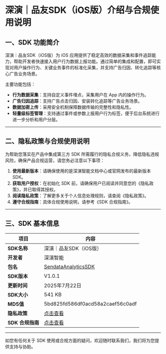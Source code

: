 # 深演｜品友SDK（iOS版）介绍与合规使用说明

## 一、SDK 功能简介

深演｜品友SDK（iOS版）为 iOS 应用提供了稳定高效的数据采集和事件追踪能力，帮助开发者快速接入用户行为数据上报功能。通过简单的集成和配置，即可实现对用户操作行为、关键业务事件的标准化采集，并支持广告归因、转化追踪等核心广告业务场景。

主要功能包括：

- **行为数据采集**：支持自定义事件埋点，采集用户在 App 内的操作行为。
- **广告归因追踪**：支持广告点击归因、安装转化追踪等广告业务场景。
- **数据加密上传**：采用安全机制保障数据传输的完整性和隐私性。
- **轻量级标签管理**：支持通过事件或参数上报用户行为标签，便于后台系统进行进一步分析和用户分层。

---

## 二、隐私政策与合规使用说明

为帮助您落实在产品中集成第三方 SDK 所需履行的隐私合规义务，降低隐私违规风险，确保产品合规运营，请您务必注意以下事项：

1. **使用最新版本**：请确保使用的是深演智能文档中心或官网发布的最新版本 SDK。
2. **获取用户授权**：在初始化 SDK 前，请确保用户已阅读并同意您的《隐私政策》，并已取得其授权。
3. **阅读隐私政策**：了解更多关于个人信息处理规则，请查阅《隐私政策》。
4. **遵守合规指南**：具体合规使用说明，请参考《SDK 合规指南》。

---

## 三、SDK 基本信息

| 项目         | 内容                             |
|--------------|----------------------------------|
| **SDK名称**  | 深演｜品友SDK（iOS版）           |
| **开发者**   | 深演智能                         |
| **包名**     | [SendataAnalyticsSDK](https://cocoapods.org/pods/SendataAnalyticsSDK)                 |
| **SDK版本**  | V1.0.1                           |
| **更新时间** | 2025年7月22日                    |
| **SDK大小**  | 541 KB                           |
| **MD5值**    | 5bd825fd586df0acd58a2caef56c0adf |
| **隐私政策** | [点击查看](https://www.deepzero.com/aboutus/privacy/563.html) |
| **SDK 合规指南** | [点击查看](https://www.deepzero.com/aboutus/privacy/562.html) |

---

如您有任何关于 SDK 使用或合规方面的疑问，欢迎随时联系我们，我们将为您提供支持与协助。
